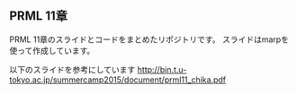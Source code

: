 ## PRML 11章
PRML 11章のスライドとコードをまとめたリポジトリです。
スライドはmarpを使って作成しています。

以下のスライドを参考にしています
http://bin.t.u-tokyo.ac.jp/summercamp2015/document/prml11_chika.pdf